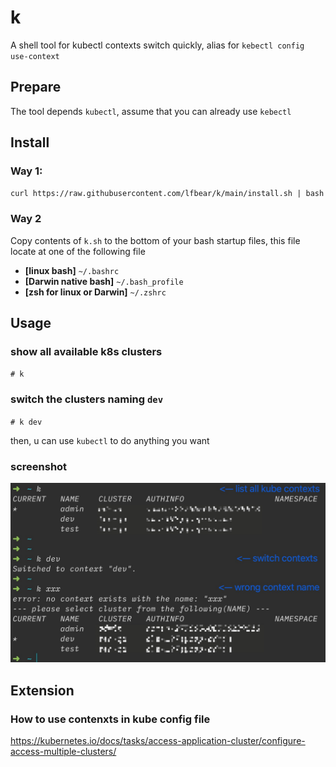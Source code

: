 # k
A shell tool for kubectl contexts switch quickly, alias for `kebectl config use-context`

## Prepare
The tool depends `kubectl`, assume that you can already use `kebectl`

## Install

### Way 1:

`curl https://raw.githubusercontent.com/lfbear/k/main/install.sh | bash`

### Way 2

Copy contents of `k.sh` to the bottom of your bash startup files, this file locate at one of the following file
- **[linux bash]** `~/.bashrc` 
- **[Darwin native bash]** `~/.bash_profile` 
- **[zsh for linux or Darwin]** `~/.zshrc`

## Usage

### show all available k8s clusters
`# k`

### switch the clusters naming `dev`
`# k dev`

then, u can use `kubectl` to do anything you want

### screenshot

![usage screenshot](https://github.com/lfbear/k/blob/main/cmd.jpg?raw=true)

## Extension

### How to use contenxts in kube config file

https://kubernetes.io/docs/tasks/access-application-cluster/configure-access-multiple-clusters/

